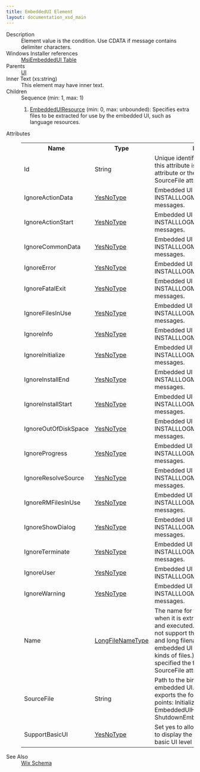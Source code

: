 ```yaml
---
title: EmbeddedUI Element
layout: documentation_xsd_main
---
```

<dl>
  <dt>Description</dt>
  <dd>Element value is the condition. Use CDATA if message contains delimiter characters.</dd>
  <dt>Windows Installer references</dt>
  <dd>
    <a href="http://msdn.microsoft.com/library/bb736317.aspx" target="_blank">MsiEmbeddedUI Table</a>
  </dd>
  <dt>Parents</dt>
  <dd>
    <a href="../wix/ui">UI</a>
  </dd>
  <dt>Inner Text (xs:string)</dt>
  <dd>This element may have inner text.</dd>
  <dt>Children</dt>
  <dd>Sequence (min: 1, max: 1)<ol><li><a href="../wix/embeddeduiresource">EmbeddedUIResource</a> (min: 0, max: unbounded): Specifies extra files to be extracted for use by the embedded UI, such as language resources.</li></ol></dd>
  <dt>Attributes</dt>
  <dd>
    <table cellspacing="0" cellpadding="0" class="schema">
      <tr>
        <th width="15%">Name</th>
        <th width="15%">Type</th>
        <th width="65%">Description</th>
        <th width="15%">Required</th>
      </tr>
      <tr>
        <td>Id</td>
        <td>String</td>
        <td>                         Unique identifier for embedded UI.If this attribute is not specified the Name attribute or the file name                         portion of the SourceFile attribute will be used.                     </td>
        <td>&nbsp;</td>
      </tr>
      <tr>
        <td>IgnoreActionData</td>
        <td><a href="../wix/simple_type_yesnotype">YesNoType</a></td>
        <td>Embedded UI will not recieve any INSTALLLOGMODE_ACTIONDATA messages.</td>
        <td>&nbsp;</td>
      </tr>
      <tr>
        <td>IgnoreActionStart</td>
        <td><a href="../wix/simple_type_yesnotype">YesNoType</a></td>
        <td>Embedded UI will not recieve any INSTALLLOGMODE_ACTIONSTART messages.</td>
        <td>&nbsp;</td>
      </tr>
      <tr>
        <td>IgnoreCommonData</td>
        <td><a href="../wix/simple_type_yesnotype">YesNoType</a></td>
        <td>Embedded UI will not recieve any INSTALLLOGMODE_COMMONDATA messages.</td>
        <td>&nbsp;</td>
      </tr>
      <tr>
        <td>IgnoreError</td>
        <td><a href="../wix/simple_type_yesnotype">YesNoType</a></td>
        <td>Embedded UI will not recieve any INSTALLLOGMODE_ERROR messages.</td>
        <td>&nbsp;</td>
      </tr>
      <tr>
        <td>IgnoreFatalExit</td>
        <td><a href="../wix/simple_type_yesnotype">YesNoType</a></td>
        <td>Embedded UI will not recieve any INSTALLLOGMODE_FATALEXIT messages.</td>
        <td>&nbsp;</td>
      </tr>
      <tr>
        <td>IgnoreFilesInUse</td>
        <td><a href="../wix/simple_type_yesnotype">YesNoType</a></td>
        <td>Embedded UI will not recieve any INSTALLLOGMODE_FILESINUSE messages.</td>
        <td>&nbsp;</td>
      </tr>
      <tr>
        <td>IgnoreInfo</td>
        <td><a href="../wix/simple_type_yesnotype">YesNoType</a></td>
        <td>Embedded UI will not recieve any INSTALLLOGMODE_INFO messages.</td>
        <td>&nbsp;</td>
      </tr>
      <tr>
        <td>IgnoreInitialize</td>
        <td><a href="../wix/simple_type_yesnotype">YesNoType</a></td>
        <td>Embedded UI will not recieve any INSTALLLOGMODE_INITIALIZE messages.</td>
        <td>&nbsp;</td>
      </tr>
      <tr>
        <td>IgnoreInstallEnd</td>
        <td><a href="../wix/simple_type_yesnotype">YesNoType</a></td>
        <td>Embedded UI will not recieve any INSTALLLOGMODE_INSTALLEND messages.</td>
        <td>&nbsp;</td>
      </tr>
      <tr>
        <td>IgnoreInstallStart</td>
        <td><a href="../wix/simple_type_yesnotype">YesNoType</a></td>
        <td>Embedded UI will not recieve any INSTALLLOGMODE_INSTALLSTART messages.</td>
        <td>&nbsp;</td>
      </tr>
      <tr>
        <td>IgnoreOutOfDiskSpace</td>
        <td><a href="../wix/simple_type_yesnotype">YesNoType</a></td>
        <td>Embedded UI will not recieve any INSTALLLOGMODE_OUTOFDISKSPACE messages.</td>
        <td>&nbsp;</td>
      </tr>
      <tr>
        <td>IgnoreProgress</td>
        <td><a href="../wix/simple_type_yesnotype">YesNoType</a></td>
        <td>Embedded UI will not recieve any INSTALLLOGMODE_PROGRESS messages.</td>
        <td>&nbsp;</td>
      </tr>
      <tr>
        <td>IgnoreResolveSource</td>
        <td><a href="../wix/simple_type_yesnotype">YesNoType</a></td>
        <td>Embedded UI will not recieve any INSTALLLOGMODE_RESOLVESOURCE messages.</td>
        <td>&nbsp;</td>
      </tr>
      <tr>
        <td>IgnoreRMFilesInUse</td>
        <td><a href="../wix/simple_type_yesnotype">YesNoType</a></td>
        <td>Embedded UI will not recieve any INSTALLLOGMODE_RMFILESINUSE messages.</td>
        <td>&nbsp;</td>
      </tr>
      <tr>
        <td>IgnoreShowDialog</td>
        <td><a href="../wix/simple_type_yesnotype">YesNoType</a></td>
        <td>Embedded UI will not recieve any INSTALLLOGMODE_SHOWDIALOG messages.</td>
        <td>&nbsp;</td>
      </tr>
      <tr>
        <td>IgnoreTerminate</td>
        <td><a href="../wix/simple_type_yesnotype">YesNoType</a></td>
        <td>Embedded UI will not recieve any INSTALLLOGMODE_TERMINATE messages.</td>
        <td>&nbsp;</td>
      </tr>
      <tr>
        <td>IgnoreUser</td>
        <td><a href="../wix/simple_type_yesnotype">YesNoType</a></td>
        <td>Embedded UI will not recieve any INSTALLLOGMODE_USER messages.</td>
        <td>&nbsp;</td>
      </tr>
      <tr>
        <td>IgnoreWarning</td>
        <td><a href="../wix/simple_type_yesnotype">YesNoType</a></td>
        <td>Embedded UI will not recieve any INSTALLLOGMODE_WARNING messages.</td>
        <td>&nbsp;</td>
      </tr>
      <tr>
        <td>Name</td>
        <td><a href="../wix/simple_type_longfilenametype">LongFileNameType</a></td>
        <td>                         The name for the embedded UI DLL when it is extracted from the Product and executed. (Windows Installer                         does not support the typical short filename and long filename combination for embedded UI files as it                         does for other kinds of files.) If this attribute is not specified the file name portion of the SourceFile                         attribute will be used.                     </td>
        <td>&nbsp;</td>
      </tr>
      <tr>
        <td>SourceFile</td>
        <td>String</td>
        <td>                         Path to the binary file that is the embedded UI. This must be a DLL that exports the following                         three entry points: InitializeEmbeddedUI, EmbeddedUIHandler and ShutdownEmbeddedUI.                     </td>
        <td>Yes</td>
      </tr>
      <tr>
        <td>SupportBasicUI</td>
        <td><a href="../wix/simple_type_yesnotype">YesNoType</a></td>
        <td>Set yes to allow the Windows Installer to display the embedded UI during basic UI level installation.</td>
        <td>&nbsp;</td>
      </tr>
    </table>
  </dd>
  <dt>See Also</dt>
  <dd>
    <a href="../wix">Wix Schema</a>
  </dd>
</dl>
